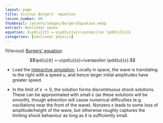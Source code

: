 ```yaml
---
layout: page
title: Viscous Burgers' equation
lesson_number: 60
thumbnail: /assets/images/BurgersEquation.webp
extract: Nonlinear waves
equation: $\pd{u}{t} =-u\pd{u}{x}+\varepsilon \pdd{u}{x}$
categories: [nonlinear physics]
---
```


(Viscous) [Burgers' equation](https://en.wikipedia.org/wiki/Burgers%27_equation):

$$\pd{u}{t} =-u\pd{u}{x}+\varepsilon \pdd{u}{x}.$$

* Load the [interactive simulation](/sim/?preset=BurgersEquation). Locally in space, the wave is translating to the right with a speed $u$, and hence larger initial amplitudes have greater speed.

* In the limit of $\varepsilon \to 0$, the solution forms discontinuous shock solutions. These can be approximated with small $\varepsilon$ (as these solutions will be smooth), though advection will cause numerical difficulties (e.g. oscillations near the front of the wave). Nonzero $\varepsilon$ leads to some loss of amplitude/height of the wave, but otherwise roughly captures the limiting shock behaviour as long as it is sufficiently small.
